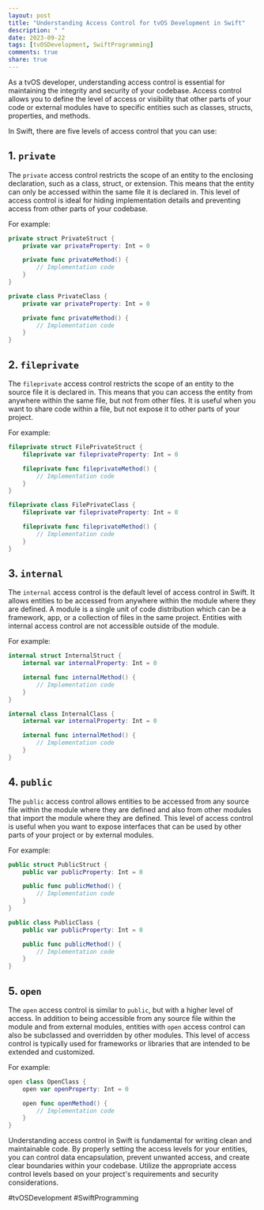 ```yaml
---
layout: post
title: "Understanding Access Control for tvOS Development in Swift"
description: " "
date: 2023-09-22
tags: [tvOSDevelopment, SwiftProgramming]
comments: true
share: true
---
```


As a tvOS developer, understanding access control is essential for maintaining the integrity and security of your codebase. Access control allows you to define the level of access or visibility that other parts of your code or external modules have to specific entities such as classes, structs, properties, and methods.

In Swift, there are five levels of access control that you can use:

## 1. `private` 

The `private` access control restricts the scope of an entity to the enclosing declaration, such as a class, struct, or extension. This means that the entity can only be accessed within the same file it is declared in. This level of access control is ideal for hiding implementation details and preventing access from other parts of your codebase.

For example:

```swift
private struct PrivateStruct {
    private var privateProperty: Int = 0

    private func privateMethod() {
        // Implementation code
    }
}

private class PrivateClass {
    private var privateProperty: Int = 0

    private func privateMethod() {
        // Implementation code
    }
}
```

## 2. `fileprivate` 

The `fileprivate` access control restricts the scope of an entity to the source file it is declared in. This means that you can access the entity from anywhere within the same file, but not from other files. It is useful when you want to share code within a file, but not expose it to other parts of your project.

For example:

```swift
fileprivate struct FilePrivateStruct {
    fileprivate var fileprivateProperty: Int = 0

    fileprivate func fileprivateMethod() {
        // Implementation code
    }
}

fileprivate class FilePrivateClass {
    fileprivate var fileprivateProperty: Int = 0

    fileprivate func fileprivateMethod() {
        // Implementation code
    }
}
```

## 3. `internal` 

The `internal` access control is the default level of access control in Swift. It allows entities to be accessed from anywhere within the module where they are defined. A module is a single unit of code distribution which can be a framework, app, or a collection of files in the same project. Entities with internal access control are not accessible outside of the module.

For example:

```swift
internal struct InternalStruct {
    internal var internalProperty: Int = 0

    internal func internalMethod() {
        // Implementation code
    }
}

internal class InternalClass {
    internal var internalProperty: Int = 0

    internal func internalMethod() {
        // Implementation code
    }
}
```

## 4. `public` 

The `public` access control allows entities to be accessed from any source file within the module where they are defined and also from other modules that import the module where they are defined. This level of access control is useful when you want to expose interfaces that can be used by other parts of your project or by external modules.

For example:

```swift
public struct PublicStruct {
    public var publicProperty: Int = 0

    public func publicMethod() {
        // Implementation code
    }
}

public class PublicClass {
    public var publicProperty: Int = 0

    public func publicMethod() {
        // Implementation code
    }
}
```

## 5. `open` 

The `open` access control is similar to `public`, but with a higher level of access. In addition to being accessible from any source file within the module and from external modules, entities with `open` access control can also be subclassed and overridden by other modules. This level of access control is typically used for frameworks or libraries that are intended to be extended and customized.

For example:

```swift
open class OpenClass {
    open var openProperty: Int = 0

    open func openMethod() {
        // Implementation code
    }
}
```

Understanding access control in Swift is fundamental for writing clean and maintainable code. By properly setting the access levels for your entities, you can control data encapsulation, prevent unwanted access, and create clear boundaries within your codebase. Utilize the appropriate access control levels based on your project's requirements and security considerations.

#tvOSDevelopment #SwiftProgramming